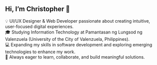 

## Hi, I’m Christopher 👋

💡 UI/UX Designer & Web Developer passionate about creating intuitive, user-focused digital experiences.<br>
🎓 Studying Information Technology at Pamantasan ng Lungsod ng Valenzuela (University of the City of Valenzuela, Philippines).<br>
💻 Expanding my skills in software development and exploring emerging technologies to enhance my work.<br>
🚀 Always eager to learn, collaborate, and build meaningful solutions.<br>
